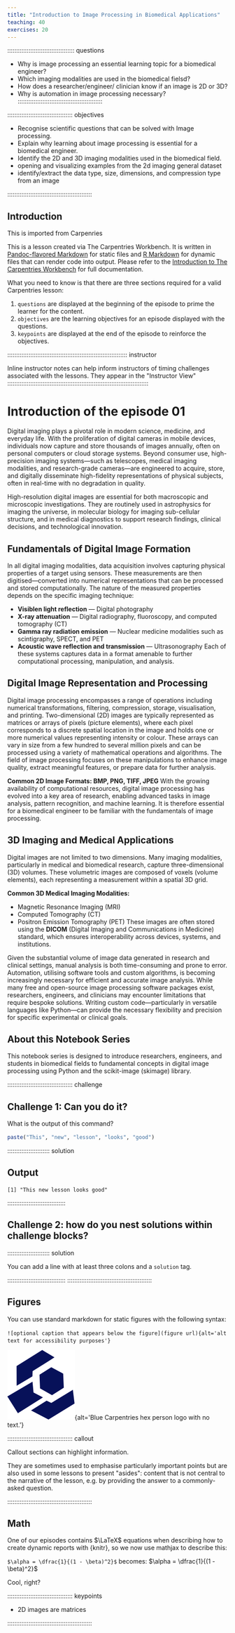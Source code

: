```yaml
---
title: "Introduction to Image Processing in Biomedical Applications"
teaching: 40
exercises: 20
---
```


:::::::::::::::::::::::::::::::::::::: questions 

- Why is image processing an essential learning topic for a biomedical engineer?
- Which imaging modalities are used in the biomedical fielsd?
- How does a researcher/engineer/ clinician know if an image is 2D or 3D?
- Why is automation in image processing necessary?
::::::::::::::::::::::::::::::::::::::::::::::::

::::::::::::::::::::::::::::::::::::: objectives

- Recognise scientific questions that can be solved with Image processing.
- Explain why learning about image processing is essential for a biomedical engineer.
- Identify the 2D and 3D imaging modalities used in the biomedical field.
- opening and visualizing examples from the 2d imaging general dataset
- identify/extract the data type, size, dimensions, and compression type from an image

::::::::::::::::::::::::::::::::::::::::::::::::

## Introduction 

This is imported from Carpenries 

This is a lesson created via The Carpentries Workbench. It is written in
[Pandoc-flavored Markdown](https://pandoc.org/MANUAL.html) for static files and
[R Markdown][r-markdown] for dynamic files that can render code into output. 
Please refer to the [Introduction to The Carpentries 
Workbench](https://carpentries.github.io/sandpaper-docs/) for full documentation.

What you need to know is that there are three sections required for a valid
Carpentries lesson:

 1. `questions` are displayed at the beginning of the episode to prime the
    learner for the content.
 2. `objectives` are the learning objectives for an episode displayed with
    the questions.
 3. `keypoints` are displayed at the end of the episode to reinforce the
    objectives.

:::::::::::::::::::::::::::::::::::::::::::::::::::::::::::::::::::: instructor

Inline instructor notes can help inform instructors of timing challenges
associated with the lessons. They appear in the "Instructor View"
::::::::::::::::::::::::::::::::::::::::::::::::::::::::::::::::::::::::::::::::

# Introduction of the episode 01

Digital imaging plays a pivotal role in modern science, medicine, and everyday life. With the proliferation of digital cameras in mobile devices, individuals now capture and store thousands of images annually, often on personal computers or cloud storage systems. Beyond consumer use, high-precision imaging systems—such as telescopes, medical imaging modalities, and research-grade cameras—are engineered to acquire, store, and digitally disseminate high-fidelity representations of physical subjects, often in real-time with no degradation in quality.

High-resolution digital images are essential for both macroscopic and microscopic investigations. They are routinely used in astrophysics for imaging the universe, in molecular biology for imaging sub-cellular structure, and in medical diagnostics to support research findings, clinical decisions, and technological innovation.

## Fundamentals of Digital Image Formation

 In all digital imaging modalities, data acquisition involves capturing physical properties of a target using sensors. These measurements are then digitised—converted into numerical representations that can be processed and stored computationally. The nature of the measured properties depends on the specific imaging technique:
- **Visiblen light reflection** — Digital photography
- **X-ray attenuation** — Digital radiography, fluoroscopy, and computed tomography (CT)
- **Gamma ray radiation emission** — Nuclear medicine modalities such as scintigraphy, SPECT, and PET
- **Acoustic wave reflection and transmission** — Ultrasonography
Each of these systems captures data in a format amenable to further computational processing, manipulation, and analysis.

## Digital Image Representation and Processing

Digital image processing encompasses a range of operations including numerical transformations, filtering, compression, storage, visualisation, and printing. Two-dimensional (2D) images are typically represented as matrices or arrays of pixels (picture elements), where each pixel corresponds to a discrete spatial location in the image and holds one or more numerical values representing intensity or colour. These arrays can vary in size from a few hundred to several million pixels and can be processed using a variety of mathematical operations and algorithms. The field of image processing focuses on these manipulations to enhance image quality, extract meaningful features, or prepare data for further analysis.

**Common 2D Image Formats: BMP, PNG, TIFF, JPEG**
With the growing availability of computational resources, digital image processing has evolved into a key area of research, enabling advanced tasks in image analysis, pattern recognition, and machine learning. It is therefore essential for a biomedical engineer to be familiar with the fundamentals of image processing.

## 3D Imaging and Medical Applications
Digital images are not limited to two dimensions. Many imaging modalities, particularly in medical and biomedical research, capture three-dimensional (3D) volumes. These volumetric images are composed of voxels (volume elements), each representing a measurement within a spatial 3D grid.

**Common 3D Medical Imaging Modalities:**
- Magnetic Resonance Imaging (MRI)
- Computed Tomography (CT)
- Positron Emission Tomography (PET)
These images are often stored using the **DICOM** (Digital Imaging and Communications in Medicine) standard, which ensures interoperability across devices, systems, and institutions.

Given the substantial volume of image data generated in research and clinical settings, manual analysis is both time-consuming and prone to error. Automation, utilising software tools and custom algorithms, is becoming increasingly necessary for efficient and accurate image analysis. While many free and open-source image processing software packages exist, researchers, engineers, and clinicians may encounter limitations that require bespoke solutions. Writing custom code—particularly in versatile languages like Python—can provide the necessary flexibility and precision for specific experimental or clinical goals.

## About this Notebook Series
This notebook series is designed to introduce researchers, engineers, and students in biomedical fields to fundamental concepts in digital image processing using Python and the scikit-image (skimage) library.


::::::::::::::::::::::::::::::::::::: challenge 

## Challenge 1: Can you do it?

What is the output of this command?

```r
paste("This", "new", "lesson", "looks", "good")
```

:::::::::::::::::::::::: solution 

## Output
 
```output
[1] "This new lesson looks good"
```

:::::::::::::::::::::::::::::::::


## Challenge 2: how do you nest solutions within challenge blocks?

:::::::::::::::::::::::: solution 

You can add a line with at least three colons and a `solution` tag.

:::::::::::::::::::::::::::::::::
::::::::::::::::::::::::::::::::::::::::::::::::

## Figures

You can use standard markdown for static figures with the following syntax:

`![optional caption that appears below the figure](figure url){alt='alt text for
accessibility purposes'}`

![You belong in The Carpentries!](https://raw.githubusercontent.com/carpentries/logo/master/Badge_Carpentries.svg){alt='Blue Carpentries hex person logo with no text.'}

::::::::::::::::::::::::::::::::::::: callout

Callout sections can highlight information.

They are sometimes used to emphasise particularly important points
but are also used in some lessons to present "asides": 
content that is not central to the narrative of the lesson,
e.g. by providing the answer to a commonly-asked question.

::::::::::::::::::::::::::::::::::::::::::::::::


## Math

One of our episodes contains $\LaTeX$ equations when describing how to create
dynamic reports with {knitr}, so we now use mathjax to describe this:

`$\alpha = \dfrac{1}{(1 - \beta)^2}$` becomes: $\alpha = \dfrac{1}{(1 - \beta)^2}$

Cool, right?

::::::::::::::::::::::::::::::::::::: keypoints 

- 2D images are matrices 

::::::::::::::::::::::::::::::::::::::::::::::::

[r-markdown]: https://rmarkdown.rstudio.com/
